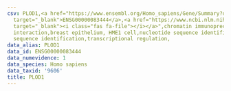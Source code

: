```yaml
---
csv: PLOD1,<a href="https://www.ensembl.org/Homo_sapiens/Gene/Summary?db=core;g=ENSG00000083444"
  target="_blank">ENSG00000083444</a>,<a href="https://www.ncbi.nlm.nih.gov/pubmed/22863008"
  target="_blank"><i class="fas fa-file"></i></a>",chromatin immunoprecipitation assay,direct
  interaction,breast epithelium, HME1 cell,nucleotide sequence identification,nucleotide
  sequence identification,transcriptional regulation,
data_alias: PLOD1
data_id: ENSG00000083444
data_numevidence: 1
data_species: Homo sapiens
data_taxid: '9606'
title: PLOD1
---
```

